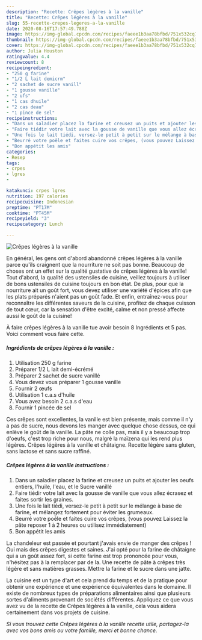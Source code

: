 ```yaml
---
description: "Recette: Crêpes légères à la vanille"
title: "Recette: Crêpes légères à la vanille"
slug: 55-recette-crepes-legeres-a-la-vanille
date: 2020-08-16T17:57:49.788Z
image: https://img-global.cpcdn.com/recipes/faeee1b3aa78bfbd/751x532cq70/crepes-legeres-a-la-vanille-photo-principale-de-la-recette.jpg
thumbnail: https://img-global.cpcdn.com/recipes/faeee1b3aa78bfbd/751x532cq70/crepes-legeres-a-la-vanille-photo-principale-de-la-recette.jpg
cover: https://img-global.cpcdn.com/recipes/faeee1b3aa78bfbd/751x532cq70/crepes-legeres-a-la-vanille-photo-principale-de-la-recette.jpg
author: Julia Houston
ratingvalue: 4.4
reviewcount: 8
recipeingredient:
- "250 g farine"
- "1/2 L lait demicrm"
- "2 sachet de sucre vanill"
- "1 gousse vanille"
- "2 ufs"
- "1 cas dhuile"
- "2 cas deau"
- "1 pince de sel"
recipeinstructions:
- "Dans un saladier placez la farine et creusez un puits et ajouter les oeufs entiers, l&#39;huile, l&#39;eau, et le Sucre vanillé"
- "Faire tiédir votre lait avec la gousse de vanille que vous allez écrasez et faites sortir les graines."
- "Une fois le lait tiédi, versez-le petit à petit sur le mélange à base de farine, et mélangez fortement pour éviter les grumeaux."
- "Beurré votre poêle et faites cuire vos crêpes, (vous pouvez Laissez la pâte reposer 1 à 2 heures ou utilisez immédiatement)"
- "Bon appétit les amis"
categories:
- Resep
tags:
- crpes
- lgres
- 

katakunci: crpes lgres  
nutrition: 197 calories
recipecuisine: Indonesian
preptime: "PT17M"
cooktime: "PT45M"
recipeyield: "3"
recipecategory: Lunch

---
```



![Crêpes légères à la vanille](https://img-global.cpcdn.com/recipes/faeee1b3aa78bfbd/751x532cq70/crepes-legeres-a-la-vanille-photo-principale-de-la-recette.jpg)

En général, les gens ont d'abord abandonné crêpes légères à la vanille parce qu'ils craignent que la nourriture ne soit pas bonne. Beaucoup de choses ont un effet sur la qualité gustative de crêpes légères à la vanille! Tout d'abord, la qualité des ustensiles de cuisine, veillez toujours à utiliser de bons ustensiles de cuisine toujours en bon état. De plus, pour que la nourriture ait un goût fort, vous devez utiliser une variété d'épices afin que les plats préparés n'aient pas un goût fade. Et enfin, entraînez-vous pour reconnaître les différentes saveurs de la cuisine, profitez de chaque cuisson de tout cœur, car la sensation d'être excité, calme et non pressé affecte aussi le goût de la cuisine!

<!--inarticleads1-->

À faire crêpes légères à la vanille tue avoir besoin 8 Ingrédients et 5 pas. Voici comment vous faire cette.

##### Ingrédients de crêpes légères à la vanille :

1. Utilisation 250 g farine
1. Préparer 1/2 L lait demi-écrémé
1. Préparer 2 sachet de sucre vanillé
1. Vous devez vous préparer 1 gousse vanille
1. Fournir 2 œufs
1. Utilisation 1 c.a.s d&#39;huile
1. Vous avez besoin 2 c.a.s d&#39;eau
1. Fournir 1 pincée de sel


Ces crêpes sont excellentes, la vanille est bien présente, mais comme il n&#39;y a pas de sucre, nous devons les manger avec quelque chose dessus, ce qui enlève le goût de la vanille. La pâte ne colle pas, mais il y a beaucoup trop d&#39;oeufs, c&#39;est trop riche pour nous, malgré la maïzena qui les rend plus légères. Crêpes légères à la vanille et châtaigne. Recette légère sans gluten, sans lactose et sans sucre raffiné. 

<!--inarticleads2-->

##### Crêpes légères à la vanille instructions :

1. Dans un saladier placez la farine et creusez un puits et ajouter les oeufs entiers, l&#39;huile, l&#39;eau, et le Sucre vanillé
1. Faire tiédir votre lait avec la gousse de vanille que vous allez écrasez et faites sortir les graines.
1. Une fois le lait tiédi, versez-le petit à petit sur le mélange à base de farine, et mélangez fortement pour éviter les grumeaux.
1. Beurré votre poêle et faites cuire vos crêpes, (vous pouvez Laissez la pâte reposer 1 à 2 heures ou utilisez immédiatement)
1. Bon appétit les amis


La chandeleur est passée et pourtant j&#39;avais envie de manger des crêpes ! Oui mais des crêpes digestes et saines. J&#39;ai opté pour la farine de châtaigne qui a un goût assez fort, si cette farine est trop prononcée pour vous, n&#39;hésitez pas à la remplacer par de la. Une recette de pâte à crêpes très légère et sans matières grasses. Mettre la farine et le sucre dans une jatte. 

<!--inarticleads1-->

<p>
La cuisine est un type d'art et cela prend du temps et de la pratique pour obtenir une expérience et une expérience équivalentes dans le domaine. Il existe de nombreux types de préparations alimentaires ainsi que plusieurs sortes d'aliments provenant de sociétés différentes. Appliquez ce que vous avez vu de la recette de Crêpes légères à la vanille, cela vous aidera certainement dans vos projets de cuisine.
</p>

<p>
<i>Si vous trouvez cette Crêpes légères à la vanille recette utile, partagez-la avec vos bons amis ou votre famille, merci et bonne chance.</i>
</p>
